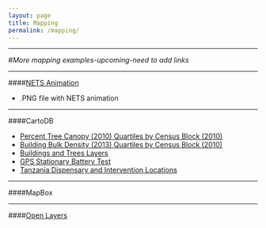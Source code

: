 ```yaml
---
layout: page
title: Mapping
permalink: /mapping/
---
```


<!--This is the base Jekyll theme. You can find out more info about customizing your Jekyll theme, as well as basic Jekyll usage documentation at [jekyllrb.com](http://jekyllrb.com/)

You can find the source code for the Jekyll new theme at: [github.com/jglovier/jekyll-new](https://github.com/jglovier/jekyll-new)

You can find the source code for Jekyll at [github.com/jekyll/jekyll](https://github.com/jekyll/jekyll)-->

---

#*More mapping examples-upcoming-need to add links*

---

####[NETS Animation](http://nygeog.github.io/maps/nets_animation.html)
* .PNG file with NETS animation

---

####CartoDB

* [Percent Tree Canopy (2010) Quartiles by Census Block (2010)](http://nygeog.github.io/maps/treecanopy.html)
* [Building Bulk Density (2013) Quartiles by Census Block (2010)](http://nygeog.github.io/maps/buildingbulkdensity.html)
* [Buildings and Trees Layers](http://nygeog.github.io/maps/buildingstrees.html)
* [GPS Stationary Battery Test](http://nygeog.github.io/maps/gpsstationary.html)
* [Tanzania Dispensary and Intervention Locations](http://nygeog.github.io/maps/tanzania.html)


---

####MapBox

----

####[Open Layers](http://nygeog.github.io/maps/openlayers.html)

